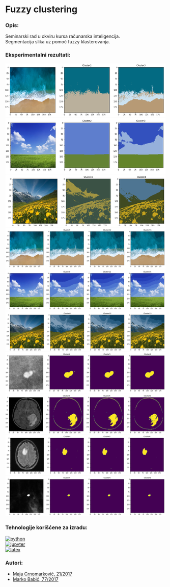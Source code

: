# Fuzzy clustering

### Opis:

Seminarski rad u okviru kursa računarska inteligencija. <br>
Segmentacija slika uz pomoć fuzzy klasterovanja.

### Eksperimentalni rezultati:

<img src="tex/images/low_segmented_fuzzy_c_means0.png" />
<img src="tex/images/low_segmented_fuzzy_c_means1.png" />
<img src="tex/images/low_segmented_fuzzy_c_means2.png" />
<img src="tex/images/ultra_segmented_fuzzy_c_means0.png" />
<img src="tex/images/ultra_segmented_fuzzy_c_means1.png" />
<img src="tex/images/ultra_segmented_fuzzy_c_means2.png" />
<img src="tex/images/segmented_fuzzy_c_means_tumor0.png" />
<img src="tex/images/segmented_fuzzy_c_means_tumor3.png" />
<img src="tex/images/segmented_fuzzy_c_means_tumor4.png" />
<img src="tex/images/segmented_fuzzy_c_means_tumor5.png" />

### Tehnologije korišćene za izradu:

[![python](https://img.shields.io/badge/Language-Python-green)](https://www.python.org/) <br>
[![jupyter](https://img.shields.io/badge/Environment-The_Jupyter_Notebook-orange)](https://jupyter.org/) <br>
[![latex](https://img.shields.io/badge/Document_preparation-Latex-blue)](https://www.latex-project.org/) <br>

### Autori:

- [Maja Crnomarković, 21/2017](https://github.com/crnomarkovicm)
- [Marko Babić, 77/2017](https://github.com/markobabic8)
